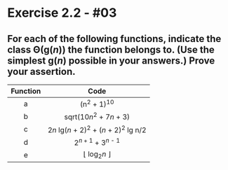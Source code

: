 # Exercise 2.2 - #03
## For each of the following functions, indicate the class Θ(g(*n*)) the function belongs to. (Use the simplest g(*n*) possible in your answers.) Prove your assertion.

|Function| Code |
| :----: | :---: |
| a | (n<sup>2</sup> + 1)<sup>10</sup> |
| b | sqrt(10*n*<sup>2</sup> + 7*n* + 3) |
| c | 2*n* lg(*n* + 2)<sup>2</sup> + (*n* + 2)<sup>2</sup> lg n/2 |
| d | 2<sup>*n* + 1</sup> + 3<sup>*n* - 1</sup> |
| e | ⌊ log<sub>2</sub>*n* ⌋ |
